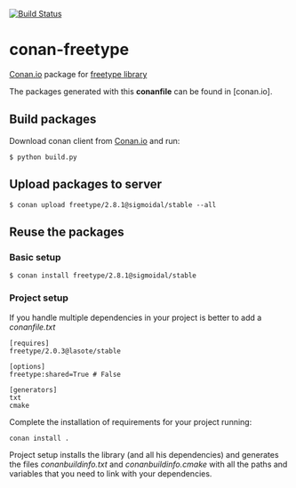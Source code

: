 [![Build Status](https://travis-ci.org/sigmoidal/conan-freetype.svg)](https://travis-ci.org/sigmoidal/conan-freetype)


# conan-freetype

[Conan.io](https://conan.io) package for [freetype library](https://www.freetype.org/)

The packages generated with this **conanfile** can be found in [conan.io].

## Build packages

Download conan client from [Conan.io](https://conan.io) and run:

    $ python build.py

## Upload packages to server

    $ conan upload freetype/2.8.1@sigmoidal/stable --all
    
## Reuse the packages

### Basic setup

    $ conan install freetype/2.8.1@sigmoidal/stable
    
### Project setup

If you handle multiple dependencies in your project is better to add a *conanfile.txt*
    
    [requires]
    freetype/2.0.3@lasote/stable

    [options]
    freetype:shared=True # False
    
    [generators]
    txt
    cmake

Complete the installation of requirements for your project running:</small></span>

    conan install .

Project setup installs the library (and all his dependencies) and generates the files *conanbuildinfo.txt* and *conanbuildinfo.cmake* with all the paths and variables that you need to link with your dependencies.
